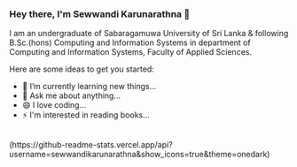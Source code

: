 ### Hey there, I'm Sewwandi Karunarathna 👋

I am an undergraduate of Sabaragamuwa University of Sri Lanka & following B.Sc.(hons) Computing and Information Systems in department of Computing and Information Systems, Faculty of Applied Sciences.

Here are some ideas to get you started:

- 🌱 I’m currently learning new things...
- 💬 Ask me about anything...
- 😄 I love coding...
- ⚡ I'm interested in reading books...
<br>
(https://github-readme-stats.vercel.app/api?username=sewwandikarunarathna&show_icons=true&theme=onedark)
